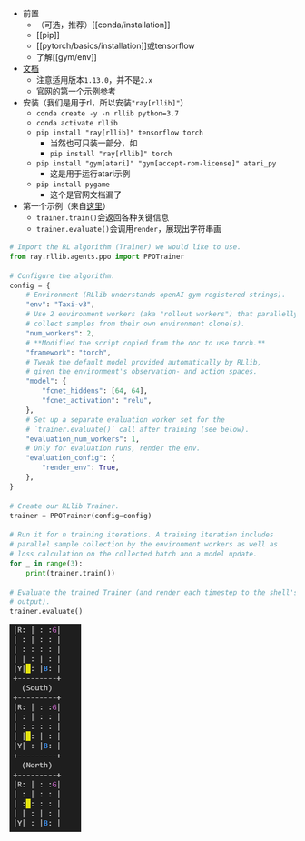 - 前置
  - （可选，推荐）[[conda/installation]]
  - [[pip]]
  - [[pytorch/basics/installation]]或tensorflow
  - 了解[[gym/env]]
- [文档](https://docs.ray.io/en/releases-1.13.0/ray-overview/index.html)
  - 注意适用版本`1.13.0`，并不是`2.x`
  - 官网的第一个示例[参考](https://docs.ray.io/en/releases-1.13.0/rllib/index.html)
- 安装（我们是用于rl，所以安装`"ray[rllib]"`）
    - `conda create -y -n rllib python=3.7`
    - `conda activate rllib`
    - `pip install "ray[rllib]" tensorflow torch`
      - 当然也可只装一部分，如
      - `pip install "ray[rllib]" torch`
    - `pip install "gym[atari]" "gym[accept-rom-license]" atari_py`
      - 这是用于运行atari示例
    - `pip install pygame`
      - 这个是官网文档漏了
- 第一个示例（来自[这里](https://docs.ray.io/en/releases-1.13.0/rllib/index.html)）
  - `trainer.train()`会返回各种关键信息
  - `trainer.evaluate()`会调用`render`，展现出字符串画
```python
# Import the RL algorithm (Trainer) we would like to use.
from ray.rllib.agents.ppo import PPOTrainer

# Configure the algorithm.
config = {
    # Environment (RLlib understands openAI gym registered strings).
    "env": "Taxi-v3",
    # Use 2 environment workers (aka "rollout workers") that parallelly
    # collect samples from their own environment clone(s).
    "num_workers": 2,
    # **Modified the script copied from the doc to use torch.**
    "framework": "torch",
    # Tweak the default model provided automatically by RLlib,
    # given the environment's observation- and action spaces.
    "model": {
        "fcnet_hiddens": [64, 64],
        "fcnet_activation": "relu",
    },
    # Set up a separate evaluation worker set for the
    # `trainer.evaluate()` call after training (see below).
    "evaluation_num_workers": 1,
    # Only for evaluation runs, render the env.
    "evaluation_config": {
        "render_env": True,
    },
}

# Create our RLlib Trainer.
trainer = PPOTrainer(config=config)

# Run it for n training iterations. A training iteration includes
# parallel sample collection by the environment workers as well as
# loss calculation on the collected batch and a model update.
for _ in range(3):
    print(trainer.train())

# Evaluate the trained Trainer (and render each timestep to the shell's
# output).
trainer.evaluate()
```
![](evaluate.png)